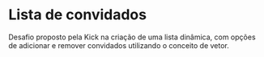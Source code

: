 # Lista de convidados

Desafio proposto pela Kick na criação de uma lista dinâmica, com opções de adicionar e remover convidados utilizando o conceito de vetor.
